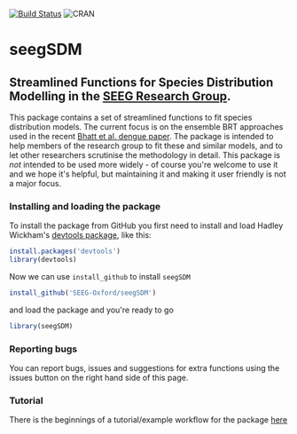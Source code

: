 [![Build Status](https://travis-ci.org/SEEG-Oxford/seegSDM.svg)](https://travis-ci.org/SEEG-Oxford/seegSDM)
![CRAN](http://www.r-pkg.org/badges/version/seegSDM)

# seegSDM
## Streamlined Functions for Species Distribution Modelling in the [SEEG Research Group][1].

This package contains a set of streamlined functions to fit species distribution models.
The current focus is on the ensemble BRT approaches used in the recent [Bhatt et al. dengue paper][2].
The package is intended to help members of the research group to fit these and similar models, and to let other researchers scrutinise the methodology in detail.
This package is *not* intended to be used more widely - of course you're welcome to use it and we hope it's helpful, but maintaining it and making it user friendly is not a major focus.


### Installing and loading the package

To install the package from GitHub you first need to install and load Hadley Wickham's [devtools package][3], like this:


```r
install.packages('devtools')
library(devtools)
```
Now we can use ```install_github``` to install ```seegSDM```

```r
install_github('SEEG-Oxford/seegSDM')
```

and load the package and you're ready to go

```r
library(seegSDM)
```

### Reporting bugs

You can report bugs, issues and suggestions for extra functions using the issues button on the right hand side of this page.


### Tutorial

There is the beginnings of a tutorial/example workflow for the package [here](https://rawgithub.com/SEEG-Oxford/seegSDM/master/seegSDM_tutorial.html)


[1]: http://seeg.zoo.ox.ac.uk/ 
[2]: http://dx.doi.org/10.1038/nature12060
[3]: http://cran.r-project.org/web/packages/devtools/index.html

